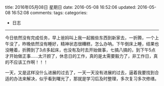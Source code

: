 title: 2016年05月08日 星期日
date: 2016-05-08 16:52:06
updated: 2016-05-08 16:52:08
comments: 
tags:
categories:
- 日志

---

今日依然没有完成任务，早上爸妈叫上我一起搬些东西到新家去，一折腾，一个上午没了，昨晚依然没有睡好，精神状态很糟糕，怎么办呐。下午倒床上睡，结果也没睡着，折腾到了3点多起床，也没有及时去开始做事，七搞八搞的，到下午5点才开始做正事......太汗颜了，休息日的工作，真的是太需要毅力了，非工作日，真的不应该工作啊！！！

一天，又是这样没什么进展的过去了，一天一天没有进展的过去，逼着我要找到合适的办法来解决，似乎看到曙光了，那就是学习后及时整理，多次复习多次修缮。